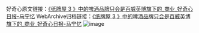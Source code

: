 好奇心原文链接：[《纸牌屋 3 》中的啤酒品牌只会是百威英博旗下的_商业_好奇心日报-马宁忆](https://www.qdaily.com/articles/6930.html)
WebArchive归档链接：[《纸牌屋 3 》中的啤酒品牌只会是百威英博旗下的_商业_好奇心日报-马宁忆](http://web.archive.org/web/20170427225342/http://www.qdaily.com:80/articles/6930.html)
![image](http://ww3.sinaimg.cn/large/007d5XDply1g3wb96kjaoj30u02poqs9)